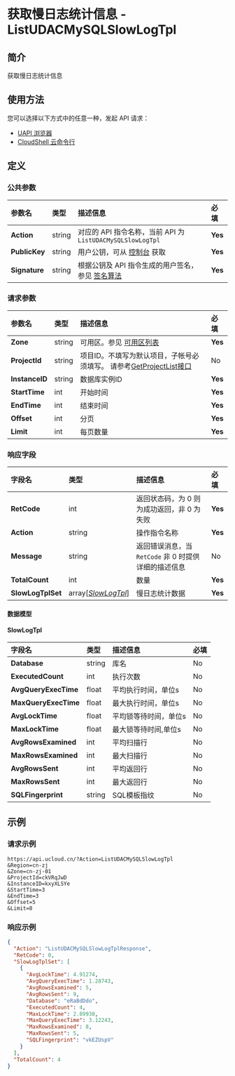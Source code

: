 # 获取慢日志统计信息 - ListUDACMySQLSlowLogTpl

## 简介

获取慢日志统计信息






## 使用方法

您可以选择以下方式中的任意一种，发起 API 请求：
- [UAPI 浏览器](https://console.ucloud.cn/uapi/detail?id=ListUDACMySQLSlowLogTpl)
- [CloudShell 云命令行](https://shell.ucloud.cn/)


## 定义

### 公共参数

| 参数名 | 类型 | 描述信息 | 必填 |
|:---|:---|:---|:---|
| **Action**     | string  | 对应的 API 指令名称，当前 API 为 `ListUDACMySQLSlowLogTpl`                        | **Yes** |
| **PublicKey**  | string  | 用户公钥，可从 [控制台](https://console.ucloud.cn/uapi/apikey) 获取                                             | **Yes** |
| **Signature**  | string  | 根据公钥及 API 指令生成的用户签名，参见 [签名算法](api/summary/signature.md)  | **Yes** |

### 请求参数

| 参数名 | 类型 | 描述信息 | 必填 |
|:---|:---|:---|:---|
| **Zone** | string | 可用区。参见 [可用区列表](https://docs.ucloud.cn/api/summary/regionlist) |**Yes**|
| **ProjectId** | string | 项目ID。不填写为默认项目，子帐号必须填写。 请参考[GetProjectList接口](https://docs.ucloud.cn/api/summary/get_project_list) |No|
| **InstanceID** | string | 数据库实例ID |**Yes**|
| **StartTime** | int | 开始时间 |**Yes**|
| **EndTime** | int | 结束时间 |**Yes**|
| **Offset** | int | 分页 |**Yes**|
| **Limit** | int | 每页数量 |**Yes**|

### 响应字段

| 字段名 | 类型 | 描述信息 | 必填 |
|:---|:---|:---|:---|
| **RetCode** | int | 返回状态码，为 0 则为成功返回，非 0 为失败 |**Yes**|
| **Action** | string | 操作指令名称 |**Yes**|
| **Message** | string | 返回错误消息，当 `RetCode` 非 0 时提供详细的描述信息 |No|
| **TotalCount** | int | 数量 |**Yes**|
| **SlowLogTplSet** | array[[*SlowLogTpl*](#SlowLogTpl)] | 慢日志统计数据 |**Yes**|

#### 数据模型


#### SlowLogTpl

| 字段名 | 类型 | 描述信息 | 必填 |
|:---|:---|:---|:---|
| **Database** | string | 库名 |No|
| **ExecutedCount** | int | 执行次数 |No|
| **AvgQueryExecTime** | float | 平均执行时间，单位s |No|
| **MaxQueryExecTime** | float | 最大执行时间，单位s |No|
| **AvgLockTime** | float | 平均锁等待时间，单位s |No|
| **MaxLockTime** | float | 最大锁等待时间,单位s |No|
| **AvgRowsExamined** | int | 平均扫描行 |No|
| **MaxRowsExamined** | int | 最大扫描行 |No|
| **AvgRowsSent** | int | 平均返回行 |No|
| **MaxRowsSent** | int | 最大返回行 |No|
| **SQLFingerprint** | string | SQL模板指纹 |No|

## 示例

### 请求示例
    
```
https://api.ucloud.cn/?Action=ListUDACMySQLSlowLogTpl
&Region=cn-zj
&Zone=cn-zj-01
&ProjectId=ckVRqJwD
&InstanceID=kxyXLSYe
&StartTime=3
&EndTime=3
&Offset=5
&Limit=8
```

### 响应示例
    
```json
{
  "Action": "ListUDACMySQLSlowLogTplResponse",
  "RetCode": 0,
  "SlowLogTplSet": [
    {
      "AvgLockTime": 4.91274,
      "AvgQueryExecTime": 1.28743,
      "AvgRowsExamined": 5,
      "AvgRowsSent": 9,
      "Database": "eRaBdDdo",
      "ExecutedCount": 4,
      "MaxLockTime": 2.89938,
      "MaxQueryExecTime": 3.12243,
      "MaxRowsExamined": 8,
      "MaxRowsSent": 5,
      "SQLFingerprint": "vkEZUspV"
    }
  ],
  "TotalCount": 4
}
```





